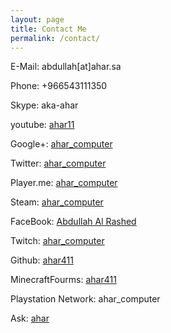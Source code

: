 ```yaml
---
layout: page
title: Contact Me
permalink: /contact/
---
```


<link rel="shortcut icon" href="/assets/favicon.ico" type="image/x-icon" />

E-Mail: abdullah[at]ahar.sa

Phone: +966543111350

Skype: aka-ahar

youtube: [ahar11](http://www.youtube.com/c/ahar11/)

Google+: [ahar_computer](https://plus.google.com/u/0/b/100906443963916463071/100906443963916463071)

Twitter: [ahar_computer](https://twitter.com/ahar_computer)

Player.me: [ahar_computer](https://player.me/ahar_computer)

Steam: [ahar_computer](http://steamcommunity.com/id/ahar_computer)

FaceBook: [Abdullah Al Rashed](https://www.facebook.com/abdullah.ahar.alrashed)

Twitch: [ahar_computer](http://www.twitch.tv/ahar_computer/profile)

Github: [ahar411](https://github.com/ahar411)

MinecraftFourms: [ahar411](http://www.minecraftforum.net/members/ahar411)

Playstation Network: ahar_computer

Ask: [ahar](http://www.ask.fm/ahar)
